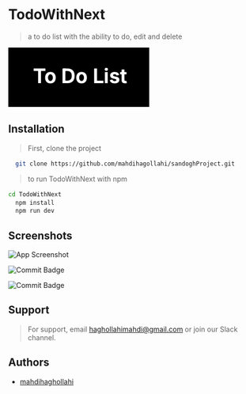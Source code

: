 # TodoWithNext

> a to do list with the ability to do, edit and delete



![Logo](https://github.com/mahdihagollahi/TodoWithNext/blob/main/src/app/assets/Img/Logo.png)




## Installation

> First, clone the project

```bash
  git clone https://github.com/mahdihagollahi/sandoghProject.git
```

> to run TodoWithNext with npm

```bash
cd TodoWithNext
  npm install
  npm run dev
```

## Screenshots

![App Screenshot](https://github.com/mahdihagollahi/TodoWithNext/blob/main/src/app/assets/Img/Screen%20Light.png)

![Commit Badge](https://github.com/mahdihagollahi/TodoWithNext/blob/main/src/app/assets/Img/Screen%20Dark.png)

![Commit Badge](https://github.com/mahdihagollahi/TodoWithNext/blob/main/src/app/assets/Img/Screen%20Do.png)

## Support

> For support, email haghollahimahdi@gmail.com or join our Slack channel.

## Authors

- [mahdihaghollahi](https://github.com/mahdihagollahi)
